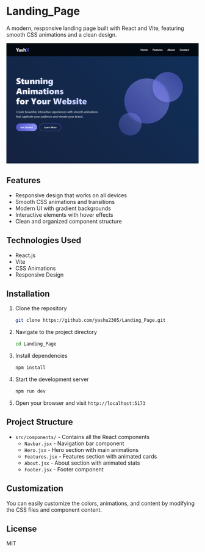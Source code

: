 # Landing_Page

A modern, responsive landing page built with React and Vite, featuring smooth CSS animations and a clean design.

![Animated Landing Page](screenshot.png)

## Features

- Responsive design that works on all devices
- Smooth CSS animations and transitions
- Modern UI with gradient backgrounds
- Interactive elements with hover effects
- Clean and organized component structure

## Technologies Used

- React.js
- Vite
- CSS Animations
- Responsive Design

## Installation

1. Clone the repository
   ```bash
   git clone https://github.com/yashu2305/Landing_Page.git
   ```

2. Navigate to the project directory
   ```bash
   cd Landing_Page
   ```

3. Install dependencies
   ```bash
   npm install
   ```

4. Start the development server
   ```bash
   npm run dev
   ```

5. Open your browser and visit `http://localhost:5173`

## Project Structure

- `src/components/` - Contains all the React components
  - `Navbar.jsx` - Navigation bar component
  - `Hero.jsx` - Hero section with main animations
  - `Features.jsx` - Features section with animated cards
  - `About.jsx` - About section with animated stats
  - `Footer.jsx` - Footer component

## Customization

You can easily customize the colors, animations, and content by modifying the CSS files and component content.

## License

MIT
